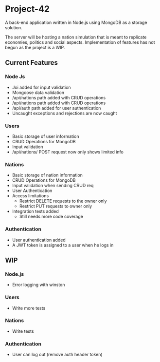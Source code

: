 # Project-42

A back-end application written in Node.js using MongoDB as a storage solution.

The server will be hosting a nation simulation that is meant to replicate economies, politics and social aspects.
Implementation of features has not begun as the project is a WIP.

## Current Features

### Node Js

- Joi added for input validation
- Mongoose data validation
- /api/nations path added with CRUD operations
- /api/nations path added with CRUD operations
- /api/auth path added for user authentication
- Uncaught exceptions and rejections are now caught

### Users

- Basic storage of user information
- CRUD Operations for MongoDB
- Input validation
- /api/nations/ POST request now only shows limited info

### Nations

- Basic storage of nation information
- CRUD Operations for MongoDB
- Input validation when sending CRUD req
- User Authentication
- Access limitations
    - Restrict DELETE requests to the owner only
    - Restrict PUT requests to owner only
- Integration tests added
    - Still needs more code coverage

### Authentication

- User authentication added
- A JWT token is assigned to a user when he logs in

## WIP

### Node.js

- Error logging with winston

### Users

- Write more tests

### Nations

- Write tests

### Authentication

- User can log out (remove auth header token)